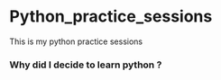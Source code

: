 # Python_practice_sessions
This is my python practice sessions

### Why did I decide to learn python ?
